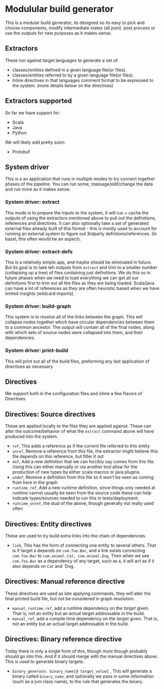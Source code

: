 # Modulular build generator

This is a modular build generator, its designed so its easy to pick and choose components, modify intermediate states (all json). post process or use the outputs for new purposes as it makes sense.


## Extractors
These run against target languages to generate a set of:
- classes/entities defined in a given language file(or files).
- classes/entities referred to by a given language file(or files).
- Inline directives in that languages comment format to be expressed to the system. (more details below on the directives)

## Extractors supported
So far we have support for:
- Scala
- Java
- Python

We will likely add pretty soon:
- Protobuf


## System driver
This is a an application that runs in multiple modes to try connect together phases of the pipeline. You can run some, massage/edit/change the data and run more as it makes sense.

### System driver: extract
This mode is to prepare the inputs to the system, it will run + cache the outputs of using the extractors mentioned above to pull out the definitions, references and directives. It can also optionally take a set of generated external files already built of this format - this is mostly used to account for running an external system to figure out 3rdparty defintions/references. (In bazel, this often would be an aspect).

### System driver: extract-defs
This is a relatively simple app, and maybe should be eliminated in future. But its goal is to take teh outputs from `extract` and trim to a smaller number (collapsing up a tree) of files containing just definitions. We do this so in future phases when we need to load everything we can get all our definitions first to trim out all the files as they are being loaded. Scala/java can have a lot of references as they are often heuristic based when we have limited insights (wildcard imports).

### System driver: build-graph
This system is to resolve all of the links between the graph. This will collapse nodes together which have circular dependencies between them to a common ancestor. The output will contain all of the final nodes, along with which sets of source nodes were collapsed into them, and their dependencies.

### System driver: print-build
This will print out all of the build files, preforming any last application of directives as necessary



## Directives
We support both in the configuration files and inline a few flavors of Directives

## Directives: Source directives
These are applied locally to the files they are applied against. These can alter the outcome/behavior of what the `extract` command above will have produced into the system.
- `ref`, This adds a reference as if the current file referred to this entity
- `unref`, Remove a reference from this file, the extractor might believe this file depends on this reference, but filter it out
- `def`, Add a new definition that we can forcibly say comes from this file. Using this can either manually or via another tool allow for the production of new types by either scala macros or java plugins.
- `undef`, Remove a definition from this file so it won't be seen as coming from here in the graph
- `runtime_ref`, Add a new runtime definition, since things only needed at runtime cannot usually be seen from the source code these can help indicate types/sources needed to run this in tests/deployment.
- `runtime_unref`, the dual of the above, though generally not really used often

## Directives: Entity directives
These are used to try build extra links into the chain of dependencies.
- `link`, This has the form of connecting one entity to several others. That is if target `A` depends on `com.foo.Bar`, and a link exists connecting `com.foo.Bar` to `com.animal.Cat, com.animal.Dog`. Then when we see `com.foo.Bar` as a dependency of any target, such as `A`, it will act as if it also depends on `Cat` and `Dog.

## Directives: Manual reference directive
These directives are used as late applying commands, they will alter the final printed build file, but not be considered in graph resolution.
- `manual_runtime_ref`, add a runtime dependency on the _target_ given. That is, not an entity but an actual target addressable in the build.
- `manual_ref`, add a compile time dependency on the _target_ given. That is, not an entity but an actual target addressable in the build.

## Directives: Binary reference directive
Today there is only a single form of this, though more though probably should go into this. And if it should merge with the manual directives above. This is used to generate binary targets.
- `binary_generate: binary_name[@ target_value]`  , This will generate a binary called `binary_name`, and optionally we pass in some information (such as a jvm class name), to the rule that generates the binary.
